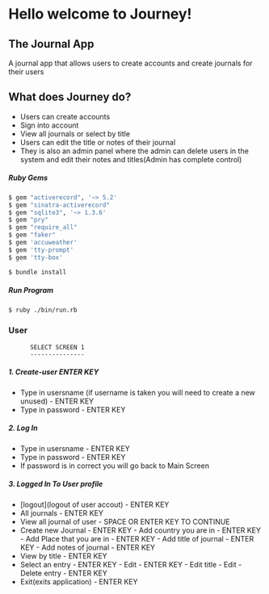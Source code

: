 


# Hello welcome to Journey!

## The Journal App
A journal app that allows users to create accounts and create journals for their users 

## What does Journey do?

 - Users can create accounts
 - Sign into account
 - View all journals or select by title
 - Users can edit the title or notes of their journal 
 - They is also an admin panel where the admin can delete users in the system and edit their notes and titles(Admin has complete control)

##### Ruby Gems
```sh
$ gem "activerecord", '~> 5.2'
$ gem "sinatra-activerecord"
$ gem "sqlite3", '~> 1.3.6'
$ gem "pry"
$ gem "require_all"
$ gem "faker"
$ gem 'accuweather'
$ gem 'tty-prompt'
$ gem 'tty-box'
```
```sh
$ bundle install
```
##### Run Program
```sh
$ ruby ./bin/run.rb
```
 
### User 
          SELECT SCREEN 1
          ---------------
##### 1. Create-user ENTER KEY
- Type in usersname (if username is taken you will need to create a new unused) - ENTER KEY
- Type in password - ENTER KEY
##### 2. Log In
- Type in usersname - ENTER KEY
- Type in password  - ENTER KEY
- If password is in correct you will go back to Main Screen
##### 3. Logged In To User profile
- [logout](logout of user accout) - ENTER KEY
- All journals - ENTER KEY
- View all journal of user - SPACE OR ENTER KEY TO CONTINUE
- Create new Journal - ENTER KEY
            - Add country you are in - ENTER KEY
            - Add Place that you are in - ENTER KEY
            - Add title of journal - ENTER KEY
            - Add notes of journal - ENTER KEY
- View by title - ENTER KEY
- Select an entry - ENTER KEY
              - Edit - ENTER KEY
              - Edit title
              - Edit 
              - Delete entry - ENTER KEY
- Exit(exits application) - ENTER KEY 















